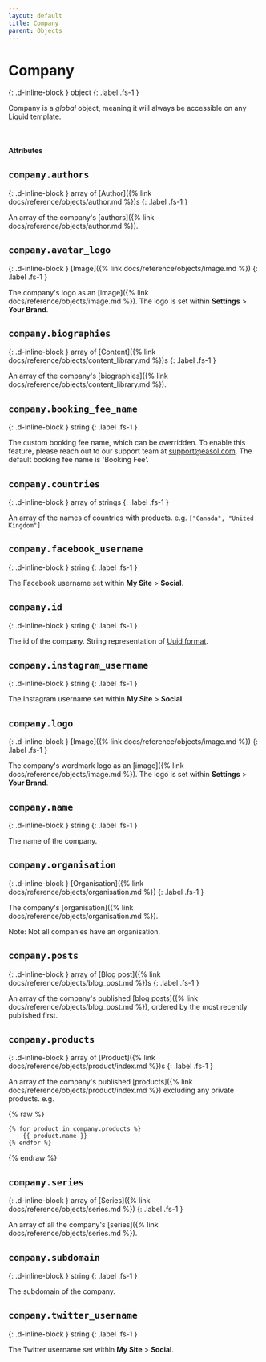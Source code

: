 ```yaml
---
layout: default
title: Company
parent: Objects
---
```


# Company
{: .d-inline-block }
object
{: .label .fs-1 }

Company is a _global_ object, meaning it will always be accessible on any Liquid template.

<br>

#### Attributes

## `company.authors`
{: .d-inline-block }
array of [Author]({% link docs/reference/objects/author.md %})s
{: .label .fs-1 }

An array of the company's [authors]({% link docs/reference/objects/author.md %}).

## `company.avatar_logo`
{: .d-inline-block }
[Image]({% link docs/reference/objects/image.md %})
{: .label .fs-1 }

The company's logo as an [image]({% link docs/reference/objects/image.md %}). 
The logo is set within **Settings** > **Your Brand**.

## `company.biographies`
{: .d-inline-block }
array of [Content]({% link docs/reference/objects/content_library.md %})s
{: .label .fs-1 }

An array of the company's [biographies]({% link docs/reference/objects/content_library.md %}).

## `company.booking_fee_name`
{: .d-inline-block }
string
{: .label .fs-1 }

The custom booking fee name, which can be overridden.
To enable this feature, please reach out to our support team at support@easol.com.
The default booking fee name is 'Booking Fee'.

## `company.countries`
{: .d-inline-block }
array of strings
{: .label .fs-1 }

An array of the names of countries with products. e.g. `["Canada", "United Kingdom"]`

## `company.facebook_username`
{: .d-inline-block }
string
{: .label .fs-1 }

The Facebook username set within **My Site** > **Social**.

## `company.id`
{: .d-inline-block }
string
{: .label .fs-1 }

The id of the company. String representation of [Uuid format](https://en.wikipedia.org/wiki/Universally_unique_identifier).

## `company.instagram_username`
{: .d-inline-block }
string
{: .label .fs-1 }

The Instagram username set within **My Site** > **Social**.

## `company.logo`
{: .d-inline-block }
[Image]({% link docs/reference/objects/image.md %})
{: .label .fs-1 }

The company's wordmark logo as an [image]({% link docs/reference/objects/image.md %}). 
The logo is set within **Settings** > **Your Brand**.

## `company.name`
{: .d-inline-block }
string
{: .label .fs-1 }

The name of the company.

## `company.organisation`
{: .d-inline-block }
[Organisation]({% link docs/reference/objects/organisation.md %})
{: .label .fs-1 }

The company's [organisation]({% link docs/reference/objects/organisation.md %}).

Note: Not all companies have an organisation.

## `company.posts`
{: .d-inline-block }
array of [Blog post]({% link docs/reference/objects/blog_post.md %})s
{: .label .fs-1 }

An array of the company's published [blog posts]({% link docs/reference/objects/blog_post.md %}), ordered by the most recently published first.

## `company.products`
{: .d-inline-block }
array of [Product]({% link docs/reference/objects/product/index.md %})s
{: .label .fs-1 }

An array of the company's published [products]({% link docs/reference/objects/product/index.md %}) excluding any private products.
e.g.

{% raw %}
```liquid
{% for product in company.products %}
    {{ product.name }}
{% endfor %}
```
{% endraw %}

## `company.series`
{: .d-inline-block }
array of [Series]({% link docs/reference/objects/series.md %})
{: .label .fs-1 }

An array of all the company's [series]({% link docs/reference/objects/series.md %}).

## `company.subdomain`
{: .d-inline-block }
string
{: .label .fs-1 }

The subdomain of the company.

## `company.twitter_username`
{: .d-inline-block }
string
{: .label .fs-1 }

The Twitter username set within **My Site** > **Social**.
